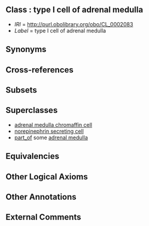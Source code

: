 
## Class : type I cell of adrenal medulla

 * *IRI* = http://purl.obolibrary.org/obo/CL_0002083
 * *Label* = type I cell of adrenal medulla

## Synonyms


## Cross-references


## Subsets


## Superclasses

 * [adrenal medulla chromaffin cell](../../CL/36/CL_0000336.md)
 * [norepinephrin secreting cell](../../CL/59/CL_0000459.md)
 * [part_of](../../BFO/50/BFO_0000050.md) some [adrenal medulla](../../UBERON/36/UBERON_0001236.md)

## Equivalencies


## Other Logical Axioms


## Other Annotations


## External Comments

